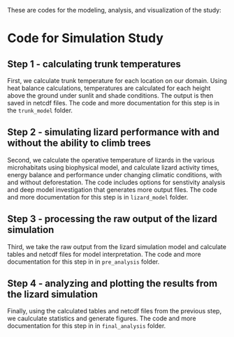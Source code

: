These are codes for the modeling, analysis, and visualization of the study: 

# Code for Simulation Study

## Step 1 - calculating trunk temperatures
First, we calculate trunk temperature for each location on our domain. Using heat balance calculations, temperatures are calculated for each height above the ground under sunlit and shade conditions. The output is then saved in netcdf files. The code and more documentation for this step is in the `trunk_model` folder.

## Step 2 - simulating lizard performance with and without the ability to climb trees
Second, we calculate the operative temperature of lizards in the various microhabitats using biophysical model, and calculate lizard activity times, energy balance and performance under changing climatic conditions, with and without deforestation. The code includes options for senstivity analysis and deep model investigation that generates more output files. The code and more documentation for this step is in `lizard_model` folder.

## Step 3 - processing the raw output of the lizard simulation 
Third, we take the raw output from the lizard simulation model and calculate tables and netcdf files for model interpretation. The code and more documentation for this step in in `pre_analysis` folder.

## Step 4 - analyzing and plotting the results from the lizard simulation
Finally, using the calculated tables and netcdf files from the previous step, we caulculate statistics and generate figures. The code and more documentation for this step in in `final_analysis` folder.
